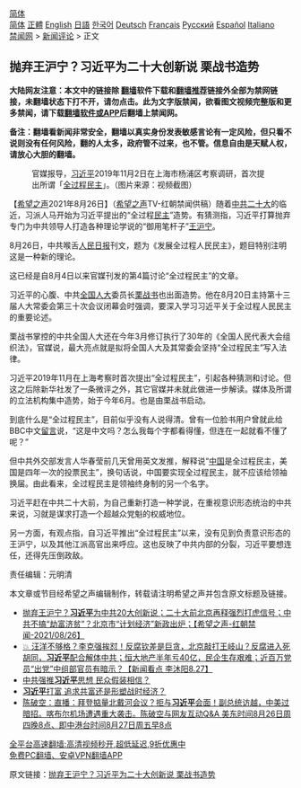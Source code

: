  <!-- 面包屑导航 --> <div class="breadcrumb"><!-- GTranslate: https://gtranslate.io/ -->  <div class="switcher notranslate">  <div class="selected">  <a href="#" onclick="return false;"> 简体</a>  </div>  <div class="option">  <a href="https://www.bannedbook.org" onclick="doGTranslate('zh-CN|zh-CN');jQuery('div.switcher div.selected a').html(jQuery(this).html());return false;" title="简体中文" class="nturl selected"> 简体</a>  <a href="https://www.bannedbook.org/zh-tw/" onclick="doGTranslate('zh-CN|zh-TW');jQuery('div.switcher div.selected a').html(jQuery(this).html());return false;" title="繁體中文" class="nturl"> 正體</a>  <a href="https://www.bannedbook.org/en/" onclick="doGTranslate('zh-CN|en');jQuery('div.switcher div.selected a').html(jQuery(this).html());return false;" title="English" class="nturl"> English</a>  <a href="https://www.bannedbook.org/ja/" onclick="doGTranslate('zh-CN|ja');jQuery('div.switcher div.selected a').html(jQuery(this).html());return false;" title="日本語" class="nturl"> 日語</a>  <a href="https://www.bannedbook.org/ko/" onclick="doGTranslate('zh-CN|ko');jQuery('div.switcher div.selected a').html(jQuery(this).html());return false;" title="한국어" class="nturl"> 한국어</a>  <a href="https://www.bannedbook.org/de/" onclick="doGTranslate('zh-CN|de');jQuery('div.switcher div.selected a').html(jQuery(this).html());return false;" title="Deutsch" class="nturl"> Deutsch</a>  <a href="https://www.bannedbook.org/fr/" onclick="doGTranslate('zh-CN|fr');jQuery('div.switcher div.selected a').html(jQuery(this).html());return false;" title="Français" class="nturl"> Français</a>  <a href="https://www.bannedbook.org/ru/" onclick="doGTranslate('zh-CN|ru');jQuery('div.switcher div.selected a').html(jQuery(this).html());return false;" title="Русский" class="nturl"> Русский</a>  <a href="https://www.bannedbook.org/es/" onclick="doGTranslate('zh-CN|es');jQuery('div.switcher div.selected a').html(jQuery(this).html());return false;" title="Español" class="nturl"> Español</a>  <a href="https://www.bannedbook.org/it/" onclick="doGTranslate('zh-CN|it');jQuery('div.switcher div.selected a').html(jQuery(this).html());return false;" title="Italiano" class="nturl"> Italiano</a>  </div>  </div>      <div class='breadcrumb-sub'><!-- Breadcrumb NavXT 6.3.0 --> <a href="https://www.bannedbook.org/" class="home">禁闻网</a> &gt; <a href="https://www.bannedbook.org/bnews/comments/" class="category">新闻评论</a> &gt; 正文</div></div><h2>抛弃王沪宁？习近平为二十大创新说 栗战书造势</h2> <p class="notice"><b>大陆网友注意：本文中的链接除 <a href="https://github.com/bannedbook/fanqiang" >翻墙</a>软件下载和<a href="https://github.com/killgcd/justmysocks/blob/master/README.md">翻墙推荐</a>链接外全部为禁网链接，未翻墙状态下打不开，请勿点击。此为文字版禁闻，欲看图文视频完整版和更多禁闻，请下载<a href="https://github.com/bannedbook/fanqiang">翻墙软件或APP</a>后翻墙上禁闻网。</p><p>备注：翻墙看新闻非常安全，翻墙以真实身份发表敏感言论有一定风险，但只看不说则没有任何风险，翻的人太多，政府管不过来，也不管。信息自由是天赋人权，请放心大胆的翻墙。</b></p>  <div class="entry"> <figure> <p><figcaption>官媒报导，<a href="https://www.bannedbook.org/bnews/tag/%e4%b9%a0%e8%bf%91%e5%b9%b3/" class="st_tag internal_tag" rel="tag" title="标签 习近平 下的日志">习近平</a>2019年11月2日在上海市杨浦区考察调研，首次提出所谓「<a href="https://www.bannedbook.org/bnews/tag/%E5%85%A8%E8%BF%87%E7%A8%8B%E6%B0%91%E4%B8%BB/" class="st_tag internal_tag" rel="tag" title="标签 全过程民主 下的日志">全过程民主</a>」。（图片来源：视频截图）</figcaption></figure> <p>【<span class='wp_keywordlink_affiliate'><a href="https://www.soundofhope.org" title="希望之声" target="_blank">希望之声</a></span>2021年8月26日】（<a href="https://www.bannedbook.org/bnews/tag/%e5%b8%8c%e6%9c%9b%e4%b9%8b%e5%a3%b0/" class="st_tag internal_tag" rel="tag" title="标签 希望之声 下的日志">希望之声</a>TV-红朝禁闻供稿）随着<a href="https://www.bannedbook.org/bnews/tag/%e4%b8%ad%e5%85%b1/" class="st_tag internal_tag" rel="tag" title="标签 中共 下的日志">中共</a><a href="https://www.bannedbook.org/bnews/tag/%E4%BA%8C%E5%8D%81%E5%A4%A7/" class="st_tag internal_tag" rel="tag" title="标签 二十大 下的日志">二十大</a>的临近，习派人马开始为习近平提出的“全过程<a href="https://www.bannedbook.org/bnews/tag/%e6%b0%91%e4%b8%bb/" class="st_tag internal_tag" rel="tag" title="标签 民主 下的日志">民主</a>”造势。有猜测指，习近平打算抛弃专门为中共领导人打造各种理论学说的“御用笔杆子”<a href="https://www.bannedbook.org/bnews/tag/%e7%8e%8b%e6%b2%aa%e5%ae%81/" class="st_tag internal_tag" rel="tag" title="标签 王沪宁 下的日志">王沪宁</a>。</p> <p>8月26日，中共喉舌<span class='wp_keywordlink'><a href="https://www.bannedbook.org/forum2/topic109.html" title="透视人民日报" target="_blank">人民日报</a></span>刊文，题为《发展全过程人民民主》，题目特别注明这是一种新的理论。</p> <p>这已经是自8月4日以来官媒刊发的第4篇讨论“全过程民主”的文章。</p>  <p>习近平的心腹、中共<a href="https://www.bannedbook.org/bnews/tag/%E5%85%A8%E5%9B%BD%E4%BA%BA%E5%A4%A7/" class="st_tag internal_tag" rel="tag" title="标签 全国人大 下的日志">全国人大</a>委员长<a href="https://www.bannedbook.org/bnews/tag/%e6%a0%97%e6%88%98%e4%b9%a6/" class="st_tag internal_tag" rel="tag" title="标签 栗战书 下的日志">栗战书</a>也出面造势。他在8月20日主持第十三届人大常委会第三十次会议闭幕会时强调，要深入学习习近平关于全过程人民民主的重要论述。</p> <p>栗战书掌控的中共全国人大还在今年3月修订执行了30年的《全国人民代表大会组织法》，官媒说，最大亮点就是拟将全国人大及其常委会坚持“全过程民主”写入法律。</p> <p>习近平2019年11月在上海考察时首次提出“全过程民主”，引起各种猜测和讨论。但这之后除新华社发了一条微评之外，其它官媒并未就此做进一步解读。媒体及所谓的立法机构集中造势，始于今年6月。也是由栗战书启动。</p>  <p>到底什么是“全过程民主”，目前似乎没有人说得清。曾有一位脸书用户曾就此给BBC中文<span class='wp_keywordlink'><a href="https://www.bannedbook.org/bnews/tougao/" title="留言" target="_blank">留言</a></span>说，“这是中文吗？怎么我每个字都看得懂，但连在一起就看不懂了呢？”</p> <p>但中共外交部发言人华春莹前几天曾用英文发推，解释说“<span class='wp_keywordlink_affiliate'><a href="https://www.bannedbook.org/" title="中国" target="_blank">中国</a></span>是全过程民主，美国是四年一次的投票民主”，换句话说，中国要实现全过程民主，就不应该给领袖换届。由此看来，全过程民主是领袖终身制的另一个名字。</p> <p>习近平赶在中共二十大前，为自己重新打造一种学说，在重视意识形态统治的中共来说，习就是谋求打造一个超越众党魁的权威地位。</p>  <p>另一方面，有观点指，自习近平推出“全过程民主”以来，没有见到负责意识形态的王沪宁，以及其他江派高官出来呼应。这也反映了中共内部的分裂，习近平要想连任，还得先压倒政敌。</p> <p>责任编辑：元明清</p> <p>本文章或节目经希望之声编辑制作，转载请注明希望之声并包含原文标题及链接。 </p>  <ul class='op-related-articles' title='相关阅读'> <li><a href='https://www.bannedbook.org/bnews/bannedvideo/20210827/1614165.html' target='_blank'>抛弃王沪宁？<b>习近平</b>为中共20大创新说；二十大前北京再释强烈打虎信号；中共不搞“劫富济贫”？北京市“计划经济”新政出炉；【希望之声-红朝禁闻-2021/08/26】</a></li> <li><a href='https://www.bannedbook.org/bnews/bannedvideo/20210827/1614164.html' target='_blank'>💥 汪洋不够格？李克强挨怼！反腐钦差是巨贪，北京敲打王岐山？反腐进入死胡同，<b>习近平</b>配合解体中共；恒大地产半年亏40亿，民企生存艰难；近百万党员“出党”中组部官员有暗示？【新闻看点‭ ‬李沐阳8.27】</a></li> <li><a href='https://www.bannedbook.org/bnews/bannedvideo/20210827/1614125.html' target='_blank'>中共强推<b>习近平</b>思想 民众假装相信？</a></li> <li><a href='https://www.bannedbook.org/bnews/cbnews/20210827/1614091.html' target='_blank'><b>习近平</b>打富 追求共富还是形塑战时经济？</a></li> <li><a href='https://www.bannedbook.org/bnews/bannedvideo/20210827/1614081.html' target='_blank'>陈破空：直播：拜登掂量北戴河会议？拒与<b>习近平</b>会面！副总统访越，中美过暗招。喀布尔机场遭遇重大袭击。陈破空与网友互动Q&A 美东时间8月26日周四晚8点、即中港台时间8月27日周五早8点</a></li> </ul> <p class="texttj"> <a href="https://github.com/bannedbook/fanqiang/wiki/V2ray%E6%9C%BA%E5%9C%BA" target="_blank">全平台高速翻墙:高清视频秒开,超低延迟,9折优惠中</a><br/> <a href="https://github.com/bannedbook/fanqiang/wiki/%E7%A6%81%E9%97%BB%E7%BD%91%E5%AE%89%E5%8D%93%E7%BF%BB%E5%A2%99%E6%96%B0%E9%97%BBAPP" target="_blank">免费PC翻墙、安卓VPN翻墙APP</a></p><p>原文链接：<a class="src_link"  href="https://www.soundofhope.org/post/539279" target="_blank">抛弃王沪宁？习近平为二十大创新说 栗战书造势</a></p><a name='sharetosocial'></a>  <div style="margin-bottom:5px;padding-bottom:5px;clear:both"> <div id="archive-pix-1" class="banner-ads"> <!-- AuctionX Display platform tag START --> <div id="26318x728x90x621x_ADSLOT2" clicktrack="%%CLICK_URL_ESC%%"></div> <!-- AuctionX Display platform tag END --> </div> <div id="archive-pix-2" class="banner-ads"> <!-- AuctionX Display platform tag START --> <div id="26315x300x250x621x_ADSLOT2" clicktrack="%%CLICK_URL_ESC%%"></div> <!-- AuctionX Display platform tag END --> </div> </div>  <div id="archive-pix-1" class="banner-ads"> <!-- AuctionX Display platform tag START --> <div id="26318x728x90x621x_ADSLOT3" clicktrack="%%CLICK_URL_ESC%%"></div> <!-- AuctionX Display platform tag END --> </div> </div><!--END ENTRY--> 